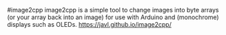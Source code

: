 #image2cpp
image2cpp is a simple tool to change images into byte arrays (or your array back into an image) for use with Arduino and (monochrome) displays such as OLEDs.
https://javl.github.io/image2cpp/